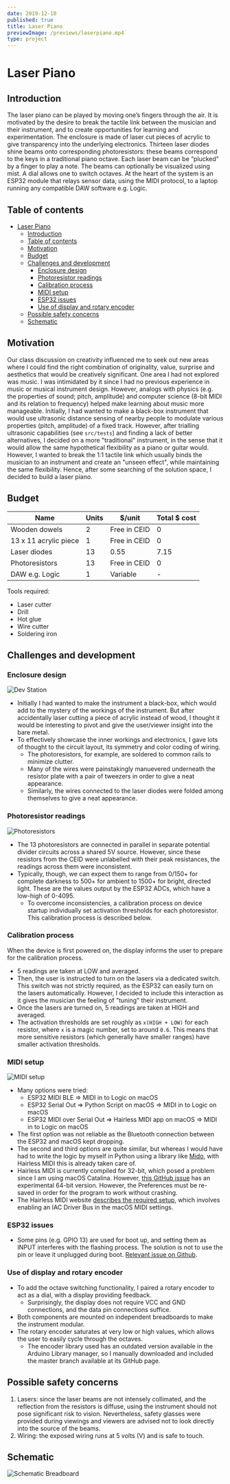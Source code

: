 ```yaml
---
date: 2019-12-10
published: true
title: Laser Piano
previewImage: /previews/laserpiano.mp4
type: project
---
```


# Laser Piano

<YouTube src="https://www.youtube.com/embed/T0WQOCh6yS0"/>

## Introduction

The laser piano can be played by moving one’s fingers through the air. It is motivated by the desire to break the tactile link between the musician and their instrument, and to create opportunities for learning and experimentation. The enclosure is made of laser cut pieces of acrylic to give transparency into the underlying electronics. Thirteen laser diodes shine beams onto corresponding photoresistors: these beams correspond to the keys in a traditional piano octave. Each laser beam can be “plucked” by a finger to play a note. The beams can optionally be visualized using mist. A dial allows one to switch octaves. At the heart of the system is an ESP32 module that relays sensor data, using the MIDI protocol, to a laptop running any compatible DAW software e.g. Logic.

## Table of contents

- [Laser Piano](#laser-piano)
  - [Introduction](#introduction)
  - [Table of contents](#table-of-contents)
  - [Motivation](#motivation)
  - [Budget](#budget)
  - [Challenges and development](#challenges-and-development)
    - [Enclosure design](#enclosure-design)
    - [Photoresistor readings](#photoresistor-readings)
    - [Calibration process](#calibration-process)
    - [MIDI setup](#midi-setup)
    - [ESP32 issues](#esp32-issues)
    - [Use of display and rotary encoder](#use-of-display-and-rotary-encoder)
  - [Possible safety concerns](#possible-safety-concerns)
  - [Schematic](#schematic)

## Motivation

Our class discussion on creativity influenced me to seek out new areas where I could find the right combination of originality, value, surprise and aesthetics that would be creatively significant. One area I had not explored was music. I was intimidated by it since I had no previous experience in music or musical instrument design. However, analogs with physics (e.g. the properties of sound; pitch, amplitude) and computer science (8-bit MIDI and its relation to frequency) helped make learning about music more manageable. Initially, I had wanted to make a black-box instrument that would use ultrasonic distance sensing of nearby people to modulate various properties (pitch, amplitude) of a fixed track. However, after trialling ultrasonic capabilities (see `src/tests`) and finding a lack of better alternatives, I decided on a more "traditional" instrument, in the sense that it would allow the same hypothetical flexibility as a piano or guitar would. However, I wanted to break the 1:1 tactile link which usually binds the musician to an instrument and create an "unseen effect", while maintaining the same flexibility. Hence, after some searching of the solution space, I decided to build a laser piano.

## Budget

| Name                  | Units | \$/unit      | Total \$ cost |
| --------------------- | ----- | ------------ | ------------- |
| Wooden dowels         | 2     | Free in CEID | 0             |
| 13 x 11 acrylic piece | 1     | Free in CEID | 0             |
| Laser diodes          | 13    | 0.55         | 7.15          |
| Photoresistors        | 13    | Free in CEID | 0             |
| DAW e.g. Logic        | 1     | Variable     | -             |

Tools required:

- Laser cutter
- Drill
- Hot glue
- Wire cutter
- Soldering iron

## Challenges and development

### Enclosure design

![Dev Station](./docs/dev_station.png)

- Initially I had wanted to make the instrument a black-box, which would add to the mystery of the workings of the instrument. But after accidentally laser cutting a piece of acrylic instead of wood, I thought it would be interesting to pivot and give the user/viewer insight into the bare metal.
- To effectively showcase the inner workings and electronics, I gave lots of thought to the circuit layout, its symmetry and color coding of wiring.
  - The photoresistors, for example, are soldered to common rails to minimize clutter.
  - Many of the wires were painstakingly manuevered underneath the resistor plate with a pair of tweezers in order to give a neat appearance.
  - Similarly, the wires connected to the laser diodes were folded among themselves to give a neat appearance.

### Photoresistor readings

![Photoresistors](./docs/photoresistors.png)

- The 13 photoresistors are connected in parallel in separate potential divider circuits across a shared 5V source. However, since these resistors from the CEID were unlabelled with their peak resistances, the readings across them were inconsistent.
- Typically, though, we can expect them to range from 0/150+ for complete darkness to 500+ for ambient to 1500+ for bright, directed light. These are the values output by the ESP32 ADCs, which have a low-high of 0-4095.
  - To overcome inconsistencies, a calibration process on device startup individually set activation thresholds for each photoresistor. This calibration process is described below.

### Calibration process

<YouTube src="https://www.youtube.com/embed/qF3r_-Wi_mg"/>

When the device is first powered on, the display informs the user to prepare for the calibration process.

- 5 readings are taken at LOW and averaged.
- Then, the user is instructed to turn on the lasers via a dedicated switch. This switch was not strictly required, as the ESP32 can easily turn on the lasers automatically. However, I decided to include this interaction as it gives the musician the feeling of "tuning" their instrument.
- Once the lasers are turned on, 5 readings are taken at HIGH and averaged.
- The activation thresholds are set roughly as `x(HIGH + LOW)` for each resistor, where `x` is a magic number, set to around `0.6`. This means that more sensitive resistors (which generally have smaller ranges) have smaller activation thresholds.

### MIDI setup

![MIDI setup](./docs/midi_setup.png)

- Many options were tried:
  - ESP32 MIDI BLE => MIDI in to Logic on macOS
  - ESP32 Serial Out => Python Script on macOS => MIDI in to Logic on macOS
  - ESP32 MIDI over Serial Out => Hairless MIDI app on macOS => MIDI in to Logic on macOS
- The first option was not reliable as the Bluetooth connection between the ESP32 and macOS kept dropping.
- The second and third options are quite similar, but whereas I would have had to write the logic by myself in Python using a library like [Mido](https://mido.readthedocs.io/en/latest/), with Hairless MIDI this is already taken care of.
- Hairless MIDI is currently compiled for 32-bit, which posed a problem since I am using macOS Catalina. However, [this GitHub issue](https://github.com/projectgus/hairless-midiserial/issues/51) has an experimental 64-bit version. However, the Preferences must be re-saved in order for the program to work without crashing.
- The Hairless MIDI website [describes the required setup](https://projectgus.github.io/hairless-midiserial/), which involves enabling an IAC Driver Bus in the macOS MIDI settings.

### ESP32 issues

- Some pins (e.g. GPIO 13) are used for boot up, and setting them as INPUT interferes with the flashing process. The solution is not to use the pin or leave it unplugged during boot. [Relevant issue on Github](https://github.com/espressif/esp-idf/issues/113).

### Use of display and rotary encoder

<YouTube src="https://www.youtube.com/embed/hD_vjbFaM68"/>

- To add the octave switching functionality, I paired a rotary encoder to act as a dial, with a display providing feedback.
  - Surprisingly, the display does not require VCC and GND connections, and the data pin connections suffice.
- Both components are mounted on independent breadboards to make the instrument modular.
- The rotary encoder saturates at very low or high values, which allows the user to easily cycle through the octaves.
  - The encoder library used has an outdated version available in the Arduino Library manager, so I manually downloaded and included the master branch available at its GitHub page.

## Possible safety concerns

1. Lasers: since the laser beams are not intensely collimated, and the reflection from the resistors is diffuse, using the instrument should not pose significant risk to vision. Nevertheless, safety glasses were provided during viewings and viewers are advised not to look directly into the source of the beams.
2. Wiring: the exposed wiring runs at 5 volts (V) and is safe to touch.

## Schematic

![Schematic Breadboard](./docs/schematic_bb.png)
